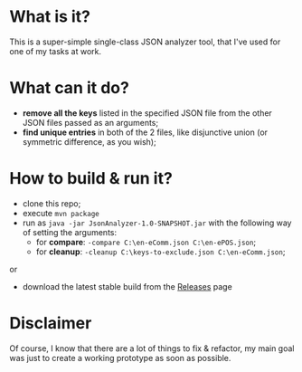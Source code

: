 # What is it?

This is a super-simple single-class JSON analyzer tool, that I've used for one of my tasks at work.

# What can it do?
* **remove all the keys** listed in the specified JSON file from the other JSON files passed as an arguments;
* **find unique entries** in both of the 2 files, like disjunctive union (or symmetric difference, as you wish);

# How to build & run it?
* clone this repo;
* execute `mvn package`
* run as `java -jar JsonAnalyzer-1.0-SNAPSHOT.jar` with the following way of setting the arguments:
  * for **compare**: `-compare C:\en-eComm.json C:\en-ePOS.json`;
  * for **cleanup**: `-cleanup C:\keys-to-exclude.json C:\en-eComm.json`;
  
or

* download the latest stable build from the [Releases](https://github.com/spanic/JSON-analyzer/releases) page 

# Disclaimer

Of course, I know that there are a lot of things to fix & refactor, my main goal was just to create a working prototype 
as soon as possible.

